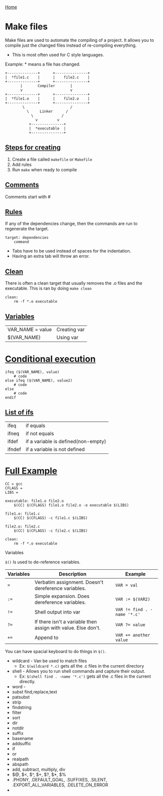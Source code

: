[Home](../README.md)

# Make files
Make files are used to automate the compiling of a project. It allows you to compile just the changed files instead of re-compiling everything.
- This is most often used for C style languages.

Example: * means a file has changed.
```
+--------------+      +---------------+
|  *file1.c    |      |    file2.c    |
+--------------+      +---------------+
       |       Compiler       |
       v                      v
+--------------+      +---------------+
|  *file1.o    |      |    file2.o    |
+--------------+      +---------------+
        \                     /
          \     Linker      /
            \             /
              v         v
           +---------------+
           |  *executable  |
           +---------------+
```

## [Steps for creating](#make-files)
1. Create a file called `makefile` or `Makefile`
1. Add rules
1. Run `make` when ready to compile

## [Comments](#make-files)
Comments start with #

## [Rules](#make-files)
If any of the dependencies change, then the commands are run to regenerate the target.

```
target: dependencies
	command
```

- Tabs have to be used instead of spaces for the indentation.
- Having an extra tab will throw an error.

## [Clean](#make-files)
There is often a clean target that usually removes the .o files and the executable. This is ran by doing `make clean`

```
clean:
    rm -f *.o executable
```

## [Variables](#make-files)

|                  |              |
|------------------|--------------|
| VAR_NAME = value | Creating var |
| $(VAR_NAME)      | Using var    |

# [Conditional execution](#make-files)

```
ifeq ($(VAR_NAME), value)
    # code
else ifeq ($(VAR_NAME), value2)
    # code
else
    # code
endif
```

## [List of ifs](#make-files)

|        |                                     |
|--------|-------------------------------------|
| ifeq   | if equals                           |
| ifneq  | if not equals                       |
| ifdef  | if a variable is defined(non-empty) |
| ifndef | if a variable is not defined        |

# [Full Example](#make-files)

```
CC = gcc
CFLAGS =
LIBS =

executable: file1.o file2.o
    $(CC) $(CFLAGS) file1.o file2.o -o executable $(LIBS)

file1.o: file1.c
    $(CC) $(CFLAGS) -c file1.c $(LIBS)

file2.o: file2.c
    $(CC) $(CFLAGS) -c file2.c $(LIBS)

clean:
    rm -f *.o executable

```

Variables

`$()` Is used to de-reference variables.

| Variables | Description                                                   | Example                     |
|-----------|---------------------------------------------------------------|-----------------------------|
| `=`       | Verbatim assignment. Doesn't dereference variables.           | `VAR = val`                 |
| `:=`      | Simple expansion. Does dereference variables.                 | `VAR := $(VAR2)`            |
| `!=`      | Shell output into var                                         | `VAR != find . -name '*.c'` |
| `?=`      | If there isn't a variable then assign with value. Else don't. | `VAR ?= value`              |
| `+=`      | Append to                                                     | `VAR += another value`      |

You can have spacial keyboard to do things in `$()`.
- wildcard - Van be used to match files
    - Ex: `$(wildcard *.c)` gets all the .c files in the current directory
- shell - Allows you to run shell commands and capture their output.
    - Ex: `$(shell find . -name '*.c')` gets all the .c files in the current directly.
- word - 
- subst find,replace,text
- patsubst
- strip
- findstring
- filter
- sort
- dir
- notdir
- suffix
- basename
- addsuffic
- if
- or
- realpath
- abspath
- add, subtract, multiply, div
- $@, $<, $^, $+, $?, $*, $%
- .PHONY, .DEFAULT_GOAL, .SUFFIXES, .SILENT, .EXPORT_ALL_VARIABLES, .DELETE_ON_ERROR
- 